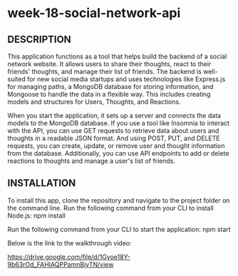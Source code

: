 # week-18-social-network-api

## DESCRIPTION
This application functions as a tool that helps build the backend of a social network website. It allows users to share their thoughts, react to their friends' thoughts, and manage their list of friends. The backend is well-suited for new social media startups and uses technologies like Express.js for managing paths, a MongoDB database for storing information, and Mongoose to handle the data in a flexible way. This includes creating models and structures for Users, Thoughts, and Reactions.

When you start the application, it sets up a server and connects the data models to the MongoDB database. If you use a tool like Insomnia to interact with the API, you can use GET requests to retrieve data about users and thoughts in a readable JSON format. And using POST, PUT, and DELETE requests, you can create, update, or remove user and thought information from the database. Additionally, you can use API endpoints to add or delete reactions to thoughts and manage a user's list of friends.

## INSTALLATION
To install this app, clone the repository and navigate to the project folder on the command line. Run the following command from your CLI to install Node.js: npm install

Run the following command from your CLI to start the application: npm start

Below is the link to the walkthrough video:

https://drive.google.com/file/d/1Gyoe18Y-9b63rOd_FAHIAQPPamnBjyTN/view  


